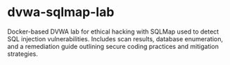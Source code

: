 # dvwa-sqlmap-lab
Docker-based DVWA lab for ethical hacking with SQLMap used to detect SQL injection vulnerabilities. Includes scan results, database enumeration, and a remediation guide outlining secure coding practices and mitigation strategies.
